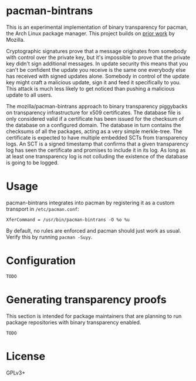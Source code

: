 # pacman-bintrans

This is an experimental implementation of binary transparency for pacman, the
Arch Linux package manager. This project builds on [prior work][1] by Mozilla.

[1]: https://wiki.mozilla.org/Security/Binary_Transparency

Cryptographic signatures prove that a message originates from somebody with
control over the private key, but it's impossible to prove that the private key
didn't sign additional messages. In update security this means that you can't
be confident the update you receive is the same one everybody else has received
with signed updates alone. Somebody in control of the update key might craft a
malicious update, sign it and feed it specifically to you. This attack is much
less likely to get noticed than pushing a malicious update to all users.

The mozilla/pacman-bintrans approach to binary transparency piggybacks on
transparency infrastructure for x509 certificates. The database file is only
considered valid if a certificate has been issued for the checksum of the
database on a configured domain. The database in turn contains the checksums of
all the packages, acting as a very simple merkle-tree. The certificate is
expected to have multiple embedded SCTs from transparency logs. An SCT is a
signed timestamp that confirms that a given transparency log has seen the
certificate and promises to include it in its log. As long as at least one
transparency log is not colluding the existence of the database is going to be
logged.

# Usage

pacman-bintrans integrates into pacman by registering it as a custom transport
in `/etc/pacman.conf`:

    XferCommand = /usr/bin/pacman-bintrans -O %o %u

By default, no rules are enforced and pacman should just work as usual. Verify
this by running `pacman -Suyy`.

# Configuration

    TODO

# Generating transparency proofs

This section is intended for package maintainers that are planning to run
package repositories with binary transparency enabled.

    TODO

# License

GPLv3+
